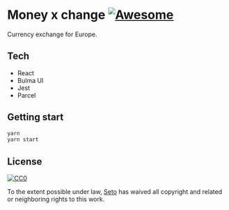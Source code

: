 # Money x change [![Awesome](https://cdn.rawgit.com/sindresorhus/awesome/d7305f38d29fed78fa85652e3a63e154dd8e8829/media/badge.svg)](https://github.com/sindresorhus/awesome)

Currency exchange for Europe.

## Tech
- React
- Bulma UI
- Jest
- Parcel

## Getting start
```sh
yarn
yarn start
```

## License

[![CC0](https://licensebuttons.net/p/zero/1.0/88x31.png)](https://creativecommons.org/publicdomain/zero/1.0/)

To the extent possible under law, [Seto](https://github.com/setohe0909) has waived all copyright and related or neighboring rights to this work.
